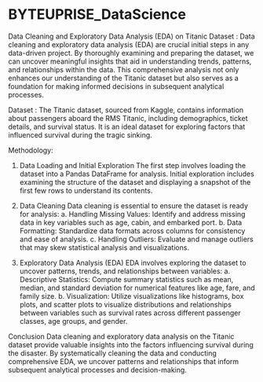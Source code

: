 # BYTEUPRISE_DataScience

 Data Cleaning and Exploratory Data Analysis (EDA) on Titanic Dataset : 
Data cleaning and exploratory data analysis (EDA) are crucial initial steps in any data-driven project. By thoroughly examining and preparing the dataset, we can uncover meaningful insights that aid in understanding trends, patterns, and relationships within the data. This comprehensive analysis not only enhances our understanding of the Titanic dataset but also serves as a foundation for making informed decisions in subsequent analytical processes.

Dataset : 
The Titanic dataset, sourced from Kaggle, contains information about passengers aboard the RMS Titanic, including demographics, ticket details, and survival status. It is an ideal dataset for exploring factors that influenced survival during the tragic sinking.

Methodology:
1. Data Loading and Initial Exploration
The first step involves loading the dataset into a Pandas DataFrame for analysis. Initial exploration includes examining the structure of the dataset and displaying a snapshot of the first few rows to understand its contents.

2. Data Cleaning
Data cleaning is essential to ensure the dataset is ready for analysis:
a. Handling Missing Values: Identify and address missing data in key variables such as age, cabin, and embarked port.
b. Data Formatting: Standardize data formats across columns for consistency and ease of analysis.
c. Handling Outliers: Evaluate and manage outliers that may skew statistical analysis and visualizations.

3. Exploratory Data Analysis (EDA)
EDA involves exploring the dataset to uncover patterns, trends, and relationships between variables:
a. Descriptive Statistics: Compute summary statistics such as mean, median, and standard deviation for numerical features like age, fare, and family size.
b. Visualization: Utilize visualizations like histograms, box plots, and scatter plots to visualize distributions and relationships between variables such as survival rates across different passenger classes, age groups, and gender.


Conclusion
Data cleaning and exploratory data analysis on the Titanic dataset provide valuable insights into the factors influencing survival during the disaster.
By systematically cleaning the data and conducting comprehensive EDA, we uncover patterns and relationships that inform subsequent analytical processes and decision-making.
